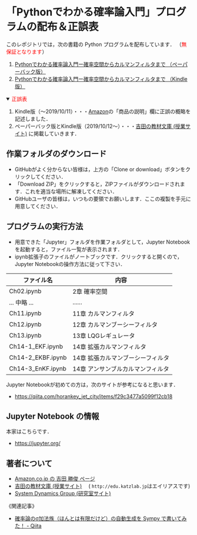 # 「Pythonでわかる確率論入門」プログラムの配布＆正誤表

このレポジトリでは，次の書籍の Python プログラムを配布しています．
（<font color="red">無保証となります</font>）

1. [Pythonでわかる確率論入門ー確率空間からカルマンフィルタまで （ペーパーバック版）](https://amzn.to/31flXih)
2. [Pythonでわかる確率論入門ー確率空間からカルマンフィルタまで （Kindle版）](https://amzn.to/32rvHrf)<br/>

<details open>
<summary><font color="red">正誤表</font></summary>

1. Kindle版（〜2019/10/11）・・・[Amazon](https://amzn.to/32rvHrf)の「商品の説明」欄に正誤の概略を記述しました．
1. ペーパーバック版とKindle版（2019/10/12〜）・・・[吉田の教材文庫 (授業サイト)](https://ktysd.github.io/books/pb) に掲載していきます．

</details>


## 作業フォルダのダウンロード

* GitHubがよく分からない皆様は，上方の「Clone or download」ボタンをクリックしてください．
* 「Download ZIP」をクリックすると，ZIPファイルがダウンロードされます．これを適当な場所に解凍してください．
* GitHubユーザの皆様は，いつもの要領でお願いします．ここの複製を手元に用意してください．

## プログラムの実行方法

* 用意できた「Jupyter」フォルダを作業フォルダとして，Jupyter Notebook を起動すると，ファイル一覧が表示されます．
* ipynb拡張子のファイルがノートブックです．クリックすると開くので，Jupyter Notebookの操作方法に従って下さい．

|ファイル名|内容|
|----|----|
|Ch02.ipynb|2章 確率空間|
|... 中略 ...|......|
|Ch11.ipynb|11章 カルマンフィルタ|
|Ch12.ipynb|12章 カルマンブーシーフィルタ|
|Ch13.ipynb|13章 LQGレギュレータ|
|Ch14-1_EKF.ipynb|14章 拡張カルマンフィルタ|
|Ch14-2_EKBF.ipynb|14章 拡張カルマンブーシーフィルタ|
|Ch14-3_EnKF.ipynb|14章 アンサンブルカルマンフィルタ|

Jupyter Notebookが初めての方は，次のサイトが参考になると思います．

* https://qiita.com/horankey_jet_city/items/f29c3477a5099f12cb18

## Jupyter Notebook の情報

本家はこちらです．

* https://jupyter.org/

## 著者について

* [Amazon.co.jp の 吉田 勝俊 ページ](https://www.amazon.co.jp/-/e/B004LU422W)
* [吉田の教材文庫 (授業サイト)](https://ktysd.github.io) 　( `http://edu.katzlab.jp`はエイリアスです)
* [System Dynamics Group (研究室サイト)](http://www.katzlab.jp)

《関連記事》
* [確率論のσ加法族（ほんとは有限だけど）の自動生成を Sympy で書いてみた！ - Qiita](https://qiita.com/ktsysd/items/97f75330f9492e727799)


